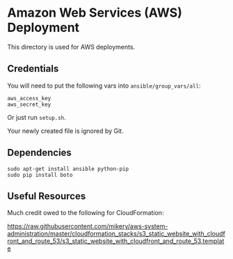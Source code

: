 # Amazon Web Services (AWS) Deployment
This directory is used for AWS deployments.

## Credentials
You will need to put the following vars into `ansible/group_vars/all`:
````
aws_access_key
aws_secret_key
````

Or just run `setup.sh`.

Your newly created file is ignored by Git.

## Dependencies
````
sudo apt-get install ansible python-pip
sudo pip install boto
````

## Useful Resources
Much credit owed to the following for CloudFormation:

<https://raw.githubusercontent.com/mikery/aws-system-administration/master/cloudformation_stacks/s3_static_website_with_cloudfront_and_route_53/s3_static_website_with_cloudfront_and_route_53.template>
